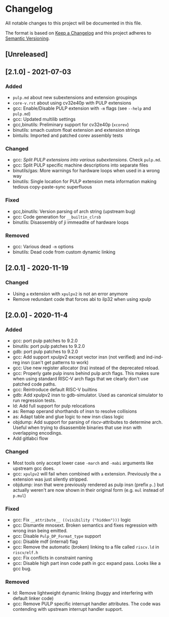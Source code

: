 # Changelog
All notable changes to this project will be documented in this file.

The format is based on [Keep a Changelog](http://keepachangelog.com/en/1.0.0/)
and this project adheres to [Semantic Versioning](http://semver.org/spec/v2.0.0.html).


## [Unreleased]

## [2.1.0] - 2021-07-03

### Added
- `pulp.md` about new subextensions and extension groupings
- `core-v.rst` about using cv32e40p with PULP extensions
- gcc: Enable/Disable PULP extension with `-m` flags (see `--help` and `pulp.md`)
- gcc: Updated multilib settings
- gcc,binutils: Preliminary support for cv32e40p (`xcorev`)
- binutils: smach custom float extension and extension strings
- bintuils: Imported and patched corev assembly tests

### Changed
- gcc: *Split PULP extensions into various subextensions*. Check `pulp.md`.
- gcc: Split PULP specific machine descriptions into separate files
- binutils/gas: More warnings for hardware loops when used in a wrong way
- binutils: Single location for PULP extension meta information making tedious
  copy-paste-sync superfluous

### Fixed
- gcc,binutils: Version parsing of arch string (upstream bug)
- gcc: Code generation for `__builtin_clrsb`
- binutils: Disassembly of ji immeadite of hardware loops

### Removed
- gcc: Various dead `-m` options
- binutils: Dead code from custom dynamic linking

## [2.0.1] - 2020-11-19

### Changed
- Using `a` extension with `xpulpv2` is not an error anymore
- Remove redundant code that forces abi to ilp32 when using xpulp

## [2.0.0] - 2020-11-4

### Added
- gcc: port pulp patches to 9.2.0
- binutils: port pulp patches to 9.2.0
- gdb: port pulp patches to 9.2.0
- gcc: Add support xpulpv2 except vector insn (not verified) and ind-ind-reg
  insn (can't get patterns to work)
- gcc: Use new register allocator (lra) instead of the deprecated reload.
- gcc: Properly gate pulp insns behind pulp arch flags. This makes sure when
  using standard RISC-V arch flags that we clearly don't use patched code paths.
- gcc: Reintroduce default RISC-V builtins
- gdb: Add xpulpv2 insn to gdb-simulator. Used as canonical simulator to run regression tests.
- ld: Add full support for pulp relocations
- as: Remap operand shorthands of insn to resolve collisions
- as: Adapt table and glue logic to new insn class logic
- objdump: Add support for parsing of riscv-attributes to determine arch. Useful
  when trying to disassemble binaries that use insn with overlapping encodings.
- Add gitlabci flow

### Changed
- Most tools only accept lower case `-march` and `-mabi` arguments like upstream
  gcc does.
- gcc: `xpulpv2` will fail when combined with `a` extension. Previously the `a`
  extension was just silently stripped.
- objdump: insn that were previously rendered as pulp insn (prefix `p.`) but
  actually weren't are now shown in their original form (e.g. `mul` instead of
  `p.mul`)

### Fixed
- gcc: Fix `__attribute__ ((visibility ("hidden")))` logic
- gcc: Dismantle mnosext. Broken semantics and fixes regression with wrong insn
  being emitted.
- gcc: Disable `Pulp_DP_Format_type` support
- gcc: Disable mdf (internal) flag
- gcc: Remove the automatic (broken) linking to a file called `riscv.ld` in `riscv/elf.h`
- gcc: Fix conflicts in constraint naming
- gcc: Disable high part insn code path in gcc expand pass. Looks like a gcc
  bug.

### Removed
- ld: Remove lightweight dynamic linking (buggy and interfering with default
  linker code)
- gcc: Remove PULP specific interrupt handler attributes. The code was contending
  with upstream interrupt handler support.

